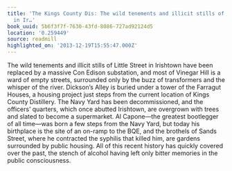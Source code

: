 ```yaml
---
title: 'The Kings County Dis: The wild tenements and illicit stills of Little Street
  in Ir…'
book_uuid: 5b6f3f7f-7630-43fd-8086-727ad92124d5
location: '0.259449'
source: readmill
highlighted_on: '2013-12-19T15:55:47.000Z'
---
```


The wild tenements and illicit stills of Little Street in Irishtown have been replaced by a massive Con Edison substation, and most of Vinegar Hill is a ward of empty streets, surrounded only by the buzz of transformers and the whisper of the river. Dickson’s Alley is buried under a tower of the Farragut Houses, a housing project just steps from the current location of Kings County Distillery. The Navy Yard has been decommissioned, and the officers’ quarters, which once abutted Irishtown, are overgrown with trees and slated to become a supermarket. Al Capone—the greatest bootlegger of all time—was born a few steps from the Navy Yard, but today his birthplace is the site of an on-ramp to the BQE, and the brothels of Sands Street, where he contracted the syphilis that killed him, are gardens surrounded by public housing. All of this recent history has quickly covered over the past, the stench of alcohol having left only bitter memories in the public consciousness.